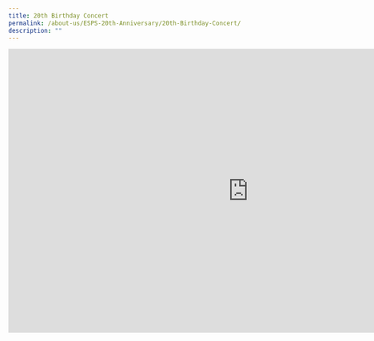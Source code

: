 ```yaml
---
title: 20th Birthday Concert
permalink: /about-us/ESPS-20th-Anniversary/20th-Birthday-Concert/
description: ""
---
```

<iframe allowfullscreen="true" height="569" width="960" frameborder="0" src="https://docs.google.com/presentation/d/e/2PACX-1vTgGUjeY1xR2FudbuGh9kY6vmCed-poP234XRld19a_dvX2PhjU4akRx_J7v7pxbYzesuF943S_I-09/embed?start=false&amp;loop=false&amp;delayms=3000"></iframe>